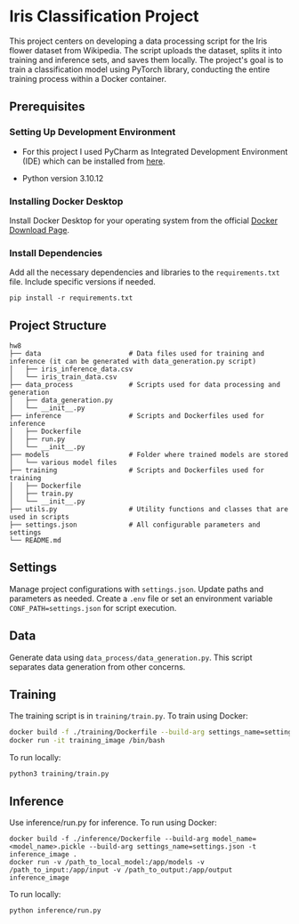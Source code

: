 # Iris Classification Project


This project centers on developing a data processing script for the Iris flower dataset from Wikipedia. The script uploads the dataset, splits it into training and inference sets, and saves them locally. The project's goal is to train a classification model using PyTorch library, conducting the entire training process within a Docker container.
## Prerequisites


### Setting Up Development Environment

- For this project I used PyCharm as Integrated Development Environment (IDE) which can be installed from [here](https://www.jetbrains.com/help/pycharm/installation-guide.html).

- Python version 3.10.12


### Installing Docker Desktop

Install Docker Desktop for your operating system from the official [Docker Download Page](https://www.docker.com/products/docker-desktop). 

### Install Dependencies

Add all the necessary dependencies and libraries to the `requirements.txt` file. Include specific versions if needed.
```
pip install -r requirements.txt
```

## Project Structure

```
hw8
├── data                      # Data files used for training and inference (it can be generated with data_generation.py script)
│   ├── iris_inference_data.csv
│   └── iris_train_data.csv
├── data_process              # Scripts used for data processing and generation
│   ├── data_generation.py
│   └── __init__.py           
├── inference                 # Scripts and Dockerfiles used for inference
│   ├── Dockerfile
│   ├── run.py
│   └── __init__.py
├── models                    # Folder where trained models are stored
│   └── various model files
├── training                  # Scripts and Dockerfiles used for training
│   ├── Dockerfile
│   ├── train.py
│   └── __init__.py
├── utils.py                  # Utility functions and classes that are used in scripts
├── settings.json             # All configurable parameters and settings
└── README.md
```


## Settings

Manage project configurations with `settings.json`. Update paths and parameters as needed. Create a `.env` file or set an environment variable `CONF_PATH=settings.json` for script execution.

## Data

Generate data using `data_process/data_generation.py`. This script separates data generation from other concerns.

## Training

The training script is in `training/train.py`. To train using Docker:

```bash
docker build -f ./training/Dockerfile --build-arg settings_name=settings.json -t training_image .
docker run -it training_image /bin/bash
```

To run locally: 
```
python3 training/train.py
```

## Inference

Use inference/run.py for inference. To run using Docker:
```
docker build -f ./inference/Dockerfile --build-arg model_name=<model_name>.pickle --build-arg settings_name=settings.json -t inference_image .
docker run -v /path_to_local_model:/app/models -v /path_to_input:/app/input -v /path_to_output:/app/output inference_image
```
To run locally: 
```
python inference/run.py
```